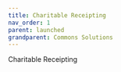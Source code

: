 ```yaml
---
title: Charitable Receipting
nav_order: 1
parent: launched
grandparent: Commons Solutions
---
```


Charitable Receipting

